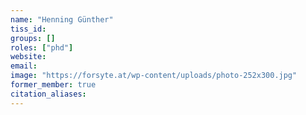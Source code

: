 ```yaml
---
name: "Henning Günther"
tiss_id: 
groups: []
roles: ["phd"]
website:
email:
image: "https://forsyte.at/wp-content/uploads/photo-252x300.jpg"
former_member: true
citation_aliases:
---
```


<!--
Your custom content goes here.
-->
